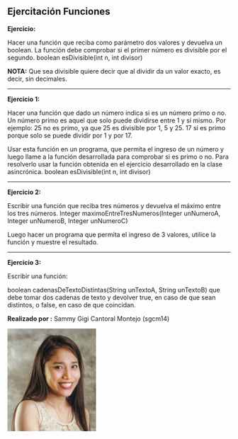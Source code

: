 Ejercitación Funciones
---

**Ejercicio:**

Hacer una función que reciba como parámetro dos valores y devuelva un boolean. La
función debe comprobar si el primer número es divisible por el segundo.
boolean esDivisible(int n, int divisor)

**NOTA:** Que sea divisible quiere decir que al dividir da un valor exacto, es decir, sin
decimales.

---

**Ejercicio 1:**

Hacer una función que dado un número indica si es un número primo o no. Un número
primo es aquel que solo puede dividirse entre 1 y sí mismo. Por ejemplo: 25 no es primo,
ya que 25 es divisible por 1, 5 y 25. 17 sí es primo porque solo se puede dividir por 1 y por 17.

Usar esta función en un programa, que permita el ingreso de un número y luego llame a la
función desarrollada para comprobar si es primo o no. Para resolverlo usar la función
obtenida en el ejercicio desarrollado en la clase asincrónica. boolean esDivisible(int n, int
divisor)

---

**Ejercicio 2:**

Escribir una función que reciba tres números y devuelva el máximo entre los tres números.
Integer maximoEntreTresNumeros(Integer unNumeroA, Integer unNumeroB, Integer
unNumeroC)

Luego hacer un programa que permita el ingreso de 3 valores, utilice la función y muestre
el resultado.

---

**Ejercicio 3:**

Escribir una función:

boolean cadenasDeTextoDistintas(String unTextoA, String unTextoB)
que debe tomar dos cadenas de texto y devolver true, en caso de que sean distintos, o
false, en caso de que coincidan.

**Realizado por :** Sammy Gigi Cantoral Montejo (sgcm14)

<img src ="https://raw.githubusercontent.com/sgcm14/sgcm14/main/sammy.jpg" width="200">